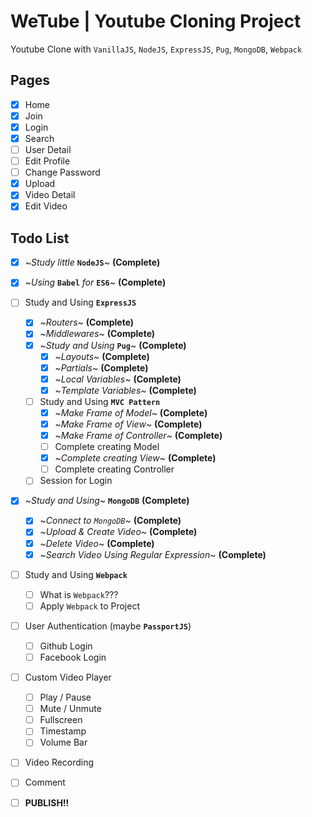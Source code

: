 # WeTube | Youtube Cloning Project

Youtube Clone with `VanillaJS`, `NodeJS`, `ExpressJS`, `Pug`, `MongoDB`, `Webpack`

## Pages

- [x] Home
- [x] Join
- [x] Login
- [x] Search
- [ ] User Detail
- [ ] Edit Profile
- [ ] Change Password
- [x] Upload
- [x] Video Detail
- [x] Edit Video

## Todo List

- [x] ~_Study little_ **`NodeJS`**~ **(Complete)**

- [x] ~_Using_ **`Babel`** _for_ **`ES6`**~ **(Complete)**

- [ ] Study and Using **`ExpressJS`**

  - [x] ~_Routers_~ **(Complete)**
  - [x] ~_Middlewares_~ **(Complete)**
  - [x] ~_Study and Using_ **`Pug`**~ **(Complete)**
    - [x] ~_Layouts_~ **(Complete)**
    - [x] ~_Partials_~ **(Complete)**
    - [x] ~_Local Variables_~ **(Complete)**
    - [x] ~_Template Variables_~ **(Complete)**
  - [ ] Study and Using **`MVC Pattern`**
    - [x] ~_Make Frame of Model_~ **(Complete)**
    - [x] ~_Make Frame of View_~ **(Complete)**
    - [x] ~_Make Frame of Controller_~ **(Complete)**
    - [ ] Complete creating Model
    - [x] ~_Complete creating View_~ **(Complete)**
    - [ ] Complete creating Controller
  - [ ] Session for Login

- [x] ~_Study and Using_~ **`MongoDB`** **(Complete)**

  - [x] ~_Connect to `MongoDB`_~ **(Complete)**
  - [x] ~_Upload & Create Video_~ **(Complete)**
  - [x] ~_Delete Video_~ **(Complete)**
  - [x] ~_Search Video Using Regular Expression_~ **(Complete)**

- [ ] Study and Using **`Webpack`**

  - [ ] What is `Webpack`???
  - [ ] Apply `Webpack` to Project

- [ ] User Authentication (maybe **`PassportJS`**)
  - [ ] Github Login
  - [ ] Facebook Login
- [ ] Custom Video Player
  - [ ] Play / Pause
  - [ ] Mute / Unmute
  - [ ] Fullscreen
  - [ ] Timestamp
  - [ ] Volume Bar
- [ ] Video Recording

- [ ] Comment

- [ ] **PUBLISH!!**

